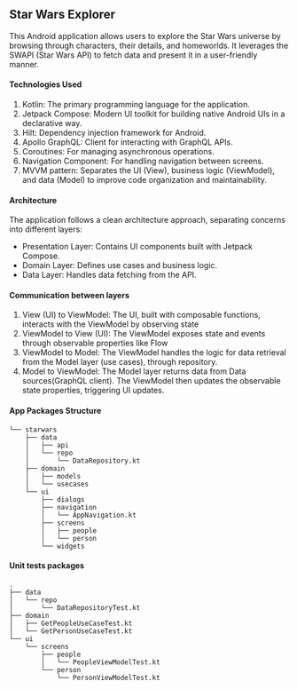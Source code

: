 ## Star Wars Explorer

This Android application allows users to explore the Star Wars universe by browsing through characters, their details, and homeworlds. It leverages the SWAPI (Star Wars API) to fetch data and present it in a user-friendly manner.

#### Technologies Used
1. Kotlin: The primary programming language for the application.
2. Jetpack Compose: Modern UI toolkit for building native Android UIs in a declarative way.
3. Hilt: Dependency injection framework for Android.
4. Apollo GraphQL: Client for interacting with GraphQL APIs.
5. Coroutines: For managing asynchronous operations.
6. Navigation Component: For handling navigation between screens.
7. MVVM pattern: Separates the UI (View), business logic (ViewModel), and data (Model) to improve code organization and maintainability.

#### Architecture
The application follows a clean architecture approach, separating concerns into different layers:
* Presentation Layer: Contains UI components built with Jetpack Compose.
* Domain Layer: Defines use cases and business logic.
* Data Layer: Handles data fetching from the API.

#### Communication between layers
1. View (UI) to ViewModel: The UI, built with composable functions, interacts with the ViewModel by observing state
2. ViewModel to View (UI): The ViewModel exposes state and events through observable properties like Flow
3. ViewModel to Model: The ViewModel handles the logic for data retrieval from the Model layer (use cases), through repository.
4. Model to ViewModel: The Model layer returns data from Data sources(GraphQL client). The ViewModel then updates the observable state properties, triggering UI updates.

#### App Packages Structure
```
└── starwars
    ├── data
    │   ├── api
    │   └── repo
    │       └── DataRepository.kt
    ├── domain
    │   ├── models
    │   └── usecases
    └── ui
        ├── dialogs
        ├── navigation
        │   └── AppNavigation.kt
        ├── screens
        │   ├── people
        │   └── person
        └── widgets
```

#### Unit tests packages
```
.
├── data
│   └── repo
│       └── DataRepositoryTest.kt
├── domain
│   ├── GetPeopleUseCaseTest.kt
│   └── GetPersonUseCaseTest.kt
└── ui
    └── screens
        ├── people
        │   └── PeopleViewModelTest.kt
        └── person
            └── PersonViewModelTest.kt
```
